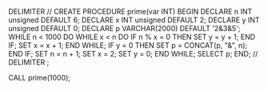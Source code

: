 DELIMITER //
CREATE PROCEDURE prime(var INT)
BEGIN
    DECLARE n INT unsigned DEFAULT 6;
    DECLARE x INT unsigned DEFAULT 2;
    DECLARE y INT unsigned DEFAULT 0;
    DECLARE p VARCHAR(2000) DEFAULT '2&3&5';
    WHILE n < 1000 DO
        WHILE x < n DO
            IF n % x = 0
            THEN SET y = y + 1;
            END IF;
            SET x = x + 1;
        END WHILE;
    IF y = 0
    THEN SET p = CONCAT(p, "&", n);
    END IF;
    SET n = n + 1;
    SET x = 2;
    SET y = 0;
    END WHILE;
    SELECT p;
END; //
DELIMITER ;

CALL prime(1000);
